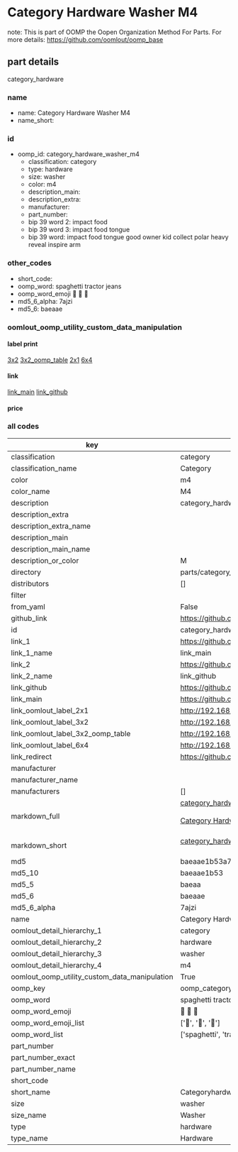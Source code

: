 # Category Hardware Washer M4  

note: This is part of OOMP the Oopen Organization Method For Parts. For more details: https://github.com/oomlout/oomp_base

##  part details
  



category_hardware



### name
* name: Category Hardware Washer M4
* name_short: 
### id
* oomp_id: category_hardware_washer_m4
  * classification: category
  * type: hardware
  * size: washer
  * color: m4
  * description_main: 
  * description_extra: 
  * manufacturer: 
  * part_number: 
  * bip 39 word 2: impact food
  * bip 39 word 3: impact food tongue
  * bip 39 word: impact food tongue good owner kid collect polar heavy reveal inspire arm

### other_codes
* short_code: 
* oomp_word: spaghetti tractor jeans
* oomp_word_emoji :spaghetti: :tractor: :jeans:
* md5_6_alpha: 7ajzi
* md5_6: baeaae






### oomlout_oomp_utility_custom_data_manipulation
#### label print
[3x2](http://192.168.1.245:1112/?label=oomp%207ajzi)
[3x2_oomp_table](http://192.168.1.108:1112/?label=oomp%207ajzi)
[2x1](http://192.168.1.242:1112/?label=oomp%207ajzi)
[6x4](http://192.168.1.55:1112/?label=oomp%207ajzi)    

#### link

[link_main](https://github.com/oomlout/oomlout_oomp_version_1_messy/tree/main/parts/category_hardware_washer_m4) [link_github](https://github.com/oomlout/oomlout_oomp_version_1_messy/tree/main/parts/category_hardware_washer_m4)                             

#### price







### all codes 
| key | value |  
| --- | --- |  
| classification | category |  
| classification_name | Category |  
| color | m4 |  
| color_name | M4 |  
| description | category_hardware |  
| description_extra |  |  
| description_extra_name |  |  
| description_main |  |  
| description_main_name |  |  
| description_or_color | M  |  
| directory | parts/category_hardware_washer_m4 |  
| distributors | [] |  
| filter |  |  
| from_yaml | False |  
| github_link | https://github.com/oomlout/oomlout_oomp_part_src/tree/main/parts/category_hardware_washer_m4 |  
| id | category_hardware_washer_m4 |  
| link_1 | https://github.com/oomlout/oomlout_oomp_version_1_messy/tree/main/parts/category_hardware_washer_m4 |  
| link_1_name | link_main |  
| link_2 | https://github.com/oomlout/oomlout_oomp_version_1_messy/tree/main/parts/category_hardware_washer_m4 |  
| link_2_name | link_github |  
| link_github | https://github.com/oomlout/oomlout_oomp_version_1_messy/tree/main/parts/category_hardware_washer_m4 |  
| link_main | https://github.com/oomlout/oomlout_oomp_version_1_messy/tree/main/parts/category_hardware_washer_m4 |  
| link_oomlout_label_2x1 | http://192.168.1.242:1112/?label=oomp%207ajzi |  
| link_oomlout_label_3x2 | http://192.168.1.245:1112/?label=oomp%207ajzi |  
| link_oomlout_label_3x2_oomp_table | http://192.168.1.108:1112/?label=oomp%207ajzi |  
| link_oomlout_label_6x4 | http://192.168.1.55:1112/?label=oomp%207ajzi |  
| link_redirect | https://github.com/oomlout/oomlout_oomp_version_1_messy/tree/main/parts/category_hardware_washer_m4 |  
| manufacturer |  |  
| manufacturer_name |  |  
| manufacturers | [] |  
| markdown_full | [category_hardware_washer_m4](none)<br>[](none)<br>[Category Hardware Washer M4](none)<br><br> |  
| markdown_short | [category_hardware_washer_m4](none)<br><br> |  
| md5 | baeaae1b53a765b1e94f1647c8d6b38e |  
| md5_10 | baeaae1b53 |  
| md5_5 | baeaa |  
| md5_6 | baeaae |  
| md5_6_alpha | 7ajzi |  
| name | Category Hardware Washer M4 |  
| oomlout_detail_hierarchy_1 | category |  
| oomlout_detail_hierarchy_2 | hardware |  
| oomlout_detail_hierarchy_3 | washer |  
| oomlout_detail_hierarchy_4 | m4 |  
| oomlout_oomp_utility_custom_data_manipulation | True |  
| oomp_key | oomp_category_hardware_washer_m4 |  
| oomp_word | spaghetti tractor jeans |  
| oomp_word_emoji | :spaghetti: :tractor: :jeans: |  
| oomp_word_emoji_list | [':spaghetti:', ':tractor:', ':jeans:'] |  
| oomp_word_list | ['spaghetti', 'tractor', 'jeans'] |  
| part_number |  |  
| part_number_exact |  |  
| part_number_name |  |  
| short_code |  |  
| short_name | Categoryhardware |  
| size | washer |  
| size_name | Washer |  
| type | hardware |  
| type_name | Hardware |  
